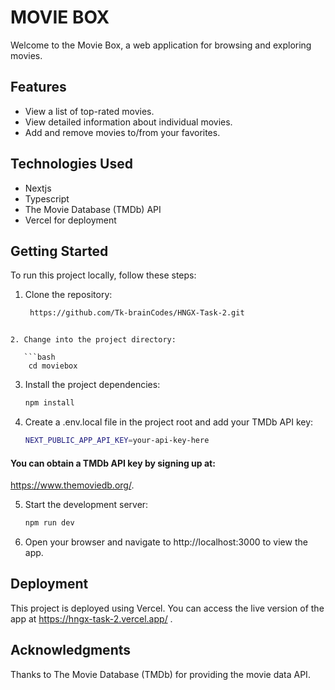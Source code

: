 # MOVIE BOX

Welcome to the Movie Box, a web application for browsing and exploring movies.

## Features

- View a list of top-rated movies.
- View detailed information about individual movies.
- Add and remove movies to/from your favorites.

## Technologies Used

- Nextjs
- Typescript
- The Movie Database (TMDb) API
- Vercel for deployment

## Getting Started

To run this project locally, follow these steps:

1. Clone the repository:

   ```bash
    https://github.com/Tk-brainCodes/HNGX-Task-2.git
```

2. Change into the project directory:

   ```bash 
    cd moviebox
```

3. Install the project dependencies:

   ```bash
   npm install

   ```

4. Create a .env.local file in the project root and add your TMDb API key:
   ```bash
   NEXT_PUBLIC_APP_API_KEY=your-api-key-here
   ```

#### You can obtain a TMDb API key by signing up at:

https://www.themoviedb.org/.

5. Start the development server:

   ```bash
   npm run dev
   ```

6. Open your browser and navigate to http://localhost:3000 to view the app.

## Deployment

This project is deployed using Vercel. You can access the live version of the app at https://hngx-task-2.vercel.app/
.

## Acknowledgments

Thanks to The Movie Database (TMDb) for providing the movie data API.
